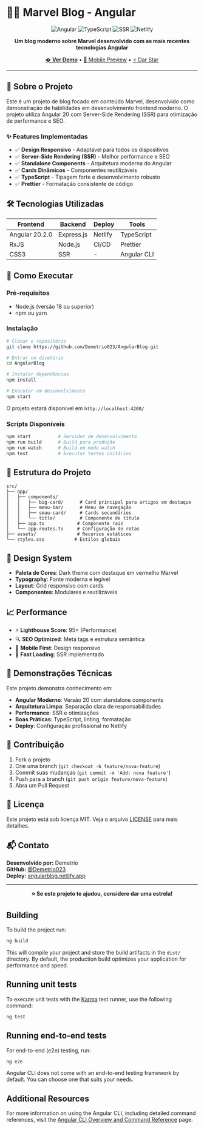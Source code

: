 # 🦸‍♂️ Marvel Blog - Angular

<div align="center">

![Angular](https://img.shields.io/badge/Angular-20.2.0-DD0031?style=for-the-badge&logo=angular&logoColor=white)
![TypeScript](https://img.shields.io/badge/TypeScript-007ACC?style=for-the-badge&logo=typescript&logoColor=white)
![SSR](https://img.shields.io/badge/SSR-Enabled-green?style=for-the-badge)
![Netlify](https://img.shields.io/badge/Netlify-00C7B7?style=for-the-badge&logo=netlify&logoColor=white)

**Um blog moderno sobre Marvel desenvolvido com as mais recentes tecnologias Angular**

[� **Ver Demo**](https://angularblog.netlify.app/) • [📱 Mobile Preview](https://angularblog.netlify.app/) • [⭐ Dar Star](../../)

</div>

---

## 🎯 **Sobre o Projeto**

Este é um projeto de blog focado em conteúdo Marvel, desenvolvido como demonstração de habilidades em desenvolvimento frontend moderno. O projeto utiliza Angular 20 com Server-Side Rendering (SSR) para otimização de performance e SEO.

### ✨ **Features Implementadas**

- ✅ **Design Responsivo** - Adaptável para todos os dispositivos
- ✅ **Server-Side Rendering (SSR)** - Melhor performance e SEO
- ✅ **Standalone Components** - Arquitetura moderna do Angular
- ✅ **Cards Dinâmicos** - Componentes reutilizáveis
- ✅ **TypeScript** - Tipagem forte e desenvolvimento robusto
- ✅ **Prettier** - Formatação consistente de código

## 🛠️ **Tecnologias Utilizadas**

| Frontend | Backend | Deploy | Tools |
|----------|---------|--------|-------|
| Angular 20.2.0 | Express.js | Netlify | TypeScript |
| RxJS | Node.js | CI/CD | Prettier |
| CSS3 | SSR | - | Angular CLI |

## 🚀 **Como Executar**

### Pré-requisitos
- Node.js (versão 18 ou superior)
- npm ou yarn

### Instalação

```bash
# Clonar o repositório
git clone https://github.com/Demetrio023/AngularBlog.git

# Entrar no diretório
cd AngularBlog

# Instalar dependências
npm install

# Executar em desenvolvimento
npm start
```

O projeto estará disponível em `http://localhost:4200/`

### Scripts Disponíveis

```bash
npm start          # Servidor de desenvolvimento
npm run build      # Build para produção
npm run watch      # Build em modo watch
npm test           # Executar testes unitários
```

## 📁 **Estrutura do Projeto**

```
src/
├── app/
│   ├── components/
│   │   ├── big-card/      # Card principal para artigos em destaque
│   │   ├── menu-bar/      # Menu de navegação
│   │   ├── smau-card/     # Cards secundários
│   │   └── title/         # Componente de título
│   ├── app.ts            # Componente raiz
│   └── app.routes.ts     # Configuração de rotas
├── assets/               # Recursos estáticos
└── styles.css           # Estilos globais
```

## 🎨 **Design System**

- **Paleta de Cores**: Dark theme com destaque em vermelho Marvel
- **Typography**: Fonte moderna e legível
- **Layout**: Grid responsivo com cards
- **Componentes**: Modulares e reutilizáveis

## 📈 **Performance**

- ⚡ **Lighthouse Score**: 95+ (Performance)
- 🔍 **SEO Optimized**: Meta tags e estrutura semântica
- 📱 **Mobile First**: Design responsivo
- 🚀 **Fast Loading**: SSR implementado

## 🌟 **Demonstrações Técnicas**

Este projeto demonstra conhecimento em:

- **Angular Moderno**: Versão 20 com standalone components
- **Arquitetura Limpa**: Separação clara de responsabilidades
- **Performance**: SSR e otimizações
- **Boas Práticas**: TypeScript, linting, formatação
- **Deploy**: Configuração profissional no Netlify

## 🤝 **Contribuição**

1. Fork o projeto
2. Crie uma branch (`git checkout -b feature/nova-feature`)
3. Commit suas mudanças (`git commit -m 'Add: nova feature'`)
4. Push para a branch (`git push origin feature/nova-feature`)
5. Abra um Pull Request

## 📄 **Licença**

Este projeto está sob licença MIT. Veja o arquivo [LICENSE](LICENSE) para mais detalhes.

## 📬 **Contato**

**Desenvolvido por:** Demetrio  
**GitHub:** [@Demetrio023](https://github.com/Demetrio023)  
**Deploy:** [angularblog.netlify.app](https://angularblog.netlify.app/)

---

<div align="center">

**⭐ Se este projeto te ajudou, considere dar uma estrela!**

</div>

## Building

To build the project run:

```bash
ng build
```

This will compile your project and store the build artifacts in the `dist/` directory. By default, the production build optimizes your application for performance and speed.

## Running unit tests

To execute unit tests with the [Karma](https://karma-runner.github.io) test runner, use the following command:

```bash
ng test
```

## Running end-to-end tests

For end-to-end (e2e) testing, run:

```bash
ng e2e
```

Angular CLI does not come with an end-to-end testing framework by default. You can choose one that suits your needs.

## Additional Resources

For more information on using the Angular CLI, including detailed command references, visit the [Angular CLI Overview and Command Reference](https://angular.dev/tools/cli) page.
